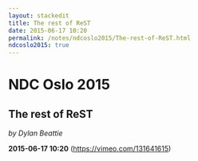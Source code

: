 ```yaml
---
layout: stackedit
title: The rest of ReST
date: 2015-06-17 10:20
permalink: /notes/ndcoslo2015/The-rest-of-ReST.html
ndcoslo2015: true
---
```


# NDC Oslo 2015
## The rest of ReST
*by Dylan Beattie*

**2015-06-17 10:20** (https://vimeo.com/131641615)